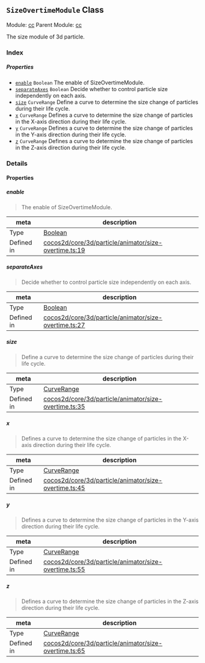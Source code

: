 ## `SizeOvertimeModule` Class



Module: [cc](../modules/cc.md)
Parent Module: [cc](../modules/cc.md)


The size module of 3d particle.



### Index

##### Properties

  - [`enable`](#enable) `Boolean` The enable of SizeOvertimeModule.
  - [`separateAxes`](#separateaxes) `Boolean` Decide whether to control particle size independently on each axis.
  - [`size`](#size) `CurveRange` Define a curve to determine the size change of particles during their life cycle.
  - [`x`](#x) `CurveRange` Defines a curve to determine the size change of particles in the X-axis direction during their life cycle.
  - [`y`](#y) `CurveRange` Defines a curve to determine the size change of particles in the Y-axis direction during their life cycle.
  - [`z`](#z) `CurveRange` Defines a curve to determine the size change of particles in the Z-axis direction during their life cycle.





### Details


#### Properties


##### enable

> The enable of SizeOvertimeModule.

| meta | description |
|------|-------------|
| Type | <a href="https://developer.mozilla.org/en/JavaScript/Reference/Global_Objects/Boolean" class="crosslink external" target="_blank">Boolean</a> |
| Defined in | [cocos2d/core/3d/particle/animator/size-overtime.ts:19](https://github.com/cocos-creator/engine/blob/ed2b039b9aa8396d7da1c8c1149f41269733e8fd/cocos2d/core/3d/particle/animator/size-overtime.ts#L19) |



##### separateAxes

> Decide whether to control particle size independently on each axis.

| meta | description |
|------|-------------|
| Type | <a href="https://developer.mozilla.org/en/JavaScript/Reference/Global_Objects/Boolean" class="crosslink external" target="_blank">Boolean</a> |
| Defined in | [cocos2d/core/3d/particle/animator/size-overtime.ts:27](https://github.com/cocos-creator/engine/blob/ed2b039b9aa8396d7da1c8c1149f41269733e8fd/cocos2d/core/3d/particle/animator/size-overtime.ts#L27) |



##### size

> Define a curve to determine the size change of particles during their life cycle.

| meta | description |
|------|-------------|
| Type | <a href="../classes/CurveRange.html" class="crosslink">CurveRange</a> |
| Defined in | [cocos2d/core/3d/particle/animator/size-overtime.ts:35](https://github.com/cocos-creator/engine/blob/ed2b039b9aa8396d7da1c8c1149f41269733e8fd/cocos2d/core/3d/particle/animator/size-overtime.ts#L35) |



##### x

> Defines a curve to determine the size change of particles in the X-axis direction during their life cycle.

| meta | description |
|------|-------------|
| Type | <a href="../classes/CurveRange.html" class="crosslink">CurveRange</a> |
| Defined in | [cocos2d/core/3d/particle/animator/size-overtime.ts:45](https://github.com/cocos-creator/engine/blob/ed2b039b9aa8396d7da1c8c1149f41269733e8fd/cocos2d/core/3d/particle/animator/size-overtime.ts#L45) |



##### y

> Defines a curve to determine the size change of particles in the Y-axis direction during their life cycle.

| meta | description |
|------|-------------|
| Type | <a href="../classes/CurveRange.html" class="crosslink">CurveRange</a> |
| Defined in | [cocos2d/core/3d/particle/animator/size-overtime.ts:55](https://github.com/cocos-creator/engine/blob/ed2b039b9aa8396d7da1c8c1149f41269733e8fd/cocos2d/core/3d/particle/animator/size-overtime.ts#L55) |



##### z

> Defines a curve to determine the size change of particles in the Z-axis direction during their life cycle.

| meta | description |
|------|-------------|
| Type | <a href="../classes/CurveRange.html" class="crosslink">CurveRange</a> |
| Defined in | [cocos2d/core/3d/particle/animator/size-overtime.ts:65](https://github.com/cocos-creator/engine/blob/ed2b039b9aa8396d7da1c8c1149f41269733e8fd/cocos2d/core/3d/particle/animator/size-overtime.ts#L65) |






